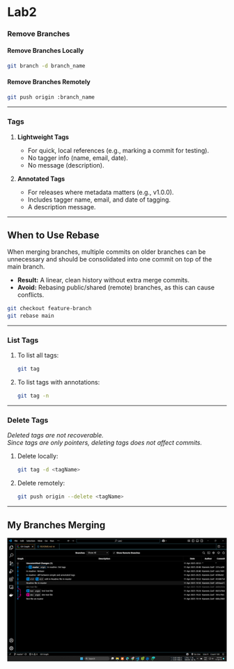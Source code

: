 # Lab2

### Remove Branches
#### Remove Branches Locally
```bash
git branch -d branch_name
```

#### Remove Branches Remotely
```bash
git push origin :branch_name
```

--------------------------------------

### **Tags**
1. **Lightweight Tags**
   - For quick, local references (e.g., marking a commit for testing).
   - No tagger info (name, email, date).
   - No message (description).

2. **Annotated Tags**
   - For releases where metadata matters (e.g., v1.0.0).
   - Includes tagger name, email, and date of tagging.
   - A description message.

--------------------------------------

## When to Use **Rebase**
When merging branches, multiple commits on older branches can be unnecessary and should be consolidated into one commit on top of the main branch. 

- **Result:** A linear, clean history without extra merge commits.  
- **Avoid:** Rebasing public/shared (remote) branches, as this can cause conflicts.

```bash
git checkout feature-branch
git rebase main
```

--------------------------------------

### List Tags
1. To list all tags:
   ```bash
   git tag
   ```

2. To list tags with annotations:
   ```bash
   git tag -n
   ```

--------------------------------------

### Delete Tags
*Deleted tags are not recoverable.*  
*Since tags are only pointers, deleting tags does not affect commits.*

1. Delete locally:
   ```bash
   git tag -d <tagName>
   ```

2. Delete remotely:
   ```bash
   git push origin --delete <tagName>
   ```

--------------------------------------

## My Branches Merging
![Picture of my branches](./branchesMerge.png "This shows the clean merging of my branches.")
